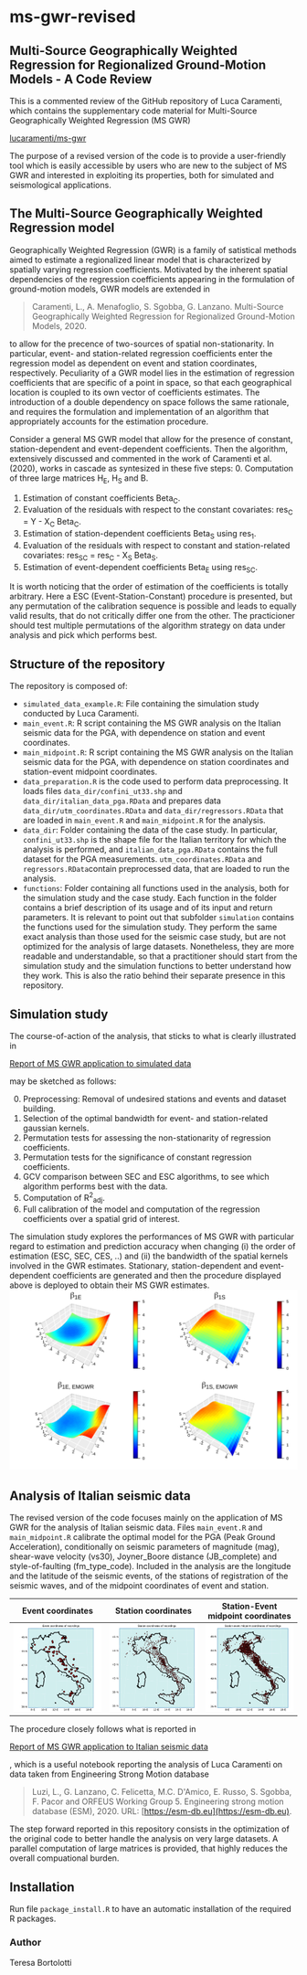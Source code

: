 # ms-gwr-revised

## Multi-Source Geographically Weighted Regression for Regionalized Ground-Motion Models - A Code Review

This is a commented review of the GitHub repository of Luca Caramenti, which contains the supplementary code material for Multi-Source Geographically Weighted Regression (MS GWR)

[lucaramenti/ms-gwr](https://github.com/lucaramenti/ms-gwr)

The purpose of a revised version of the code is to provide a user-friendly tool which is easily accessible by users who are new to the subject of MS GWR and interested in exploiting its properties, both for simulated and seismological applications.

## The Multi-Source Geographically Weighted Regression model
Geographically Weighted Regression (GWR) is a family of satistical methods aimed to estimate a regionalized linear model that is characterized by spatially varying regression coefficients. Motivated by the inherent spatial dependencies of the regression coefficients appearing in the formulation of ground-motion models, GWR models are extended in

> Caramenti, L., A. Menafoglio, S. Sgobba, G. Lanzano. Multi-Source Geographically Weighted Regression for Regionalized Ground-Motion Models, 2020.

to allow for the precence of two-sources of spatial non-stationarity. In particular, event- and station-related regression coefficients enter the regression model as dependent on event and station coordinates, respectively. 
Peculiarity of a GWR model lies in the estimation of regression coefficients that are specific of a point in space, so that each geographical location is coupled to its own vector of coefficients estimates. The introduction of a double dependency on space follows the same rationale, and requires the formulation and implementation of an algorithm that appropriately accounts for the estimation procedure.

Consider a general MS GWR model that allow for the presence of constant, station-dependent and event-dependent coefficients. Then the algorithm, extensively discussed and commented in the work of Caramenti et al. (2020), works in cascade as syntesized in these five steps:
0. Computation of three large matrices H<sub>E</sub>, H<sub>S</sub> and B.
1. Estimation of constant coefficients Beta<sub>C</sub>.
2. Evaluation of the residuals with respect to the constant covariates: res<sub>C</sub> = Y - X<sub>C</sub> Beta<sub>C</sub>.
3. Estimation of station-dependent coefficients Beta<sub>S</sub> using res<sub>1</sub>.
4. Evaluation of the residuals with respect to constant and station-related covariates: res<sub>SC</sub> = res<sub>C</sub> - X<sub>S</sub> Beta<sub>S</sub>.
5. Estimation of event-dependent coefficients Beta<sub>E</sub> using res<sub>SC</sub>.

It is worth noticing that the order of estimation of the coefficients is totally arbitrary. Here a ESC (Event-Station-Constant) procedure is presented, but any permutation of the calibration sequence is possible and leads to equally valid results, that do not critically differ one from the other. The practicioner should test multiple permutations of the algorithm strategy on data under analysis and pick which performs best.

## Structure of the repository
The repository is composed of:
* `simulated_data_example.R`: File containing the simulation study conducted by Luca Caramenti.
* `main_event.R`: R script containing the MS GWR analysis on the Italian seismic data for the PGA, with dependence on station and event coordinates.
* `main_midpoint.R`: R script containing the MS GWR analysis on the Italian seismic data for the PGA, with dependence on station coordinates and station-event midpoint coordinates.
* `data_preparation.R` is the code used to perform data preprocessing. It loads files `data_dir/confini_ut33.shp` and `data_dir/italian_data_pga.RData` and prepares data `data_dir/utm_coordinates.RData` and `data_dir/regressors.RData` that are loaded in `main_event.R` and `main_midpoint.R` for the analysis.
* `data_dir`: Folder containing the data of the case study. In particular, `confini_ut33.shp` is the shape file for the Italian territory for which the analysis is performed, and `italian_data_pga.RData` contains the full dataset for the PGA measurements. `utm_coordinates.RData` and `regressors.RData`contain preprocessed data, that are loaded to run the analysis.
* `functions`: Folder containing all functions used in the analysis, both for the simulation study and the case study. Each function in the folder contains a brief description of its usage and of its input and return parameters. It is relevant to point out that subfolder `simulation` contains the functions used for the simulation study. They perform the same exact analysis than those used for the seismic case study, but are not optimized for the analysis of large datasets. Nonetheless, they are more readable and understandable, so that a practitioner should start from the simulation study and the simulation functions to better understand how they work. This is also the ratio behind their separate presence in this repository.

## Simulation study

The course-of-action of the analysis, that sticks to what is clearly illustrated in

[Report of MS GWR application to simulated data](https://htmlpreview.github.io/?https://github.com/lucaramenti/ms-gwr/blob/main/simulated_data_example_notebook.nb.html)

may be sketched as follows:

0. Preprocessing: Removal of undesired stations and events and dataset building.
1. Selection of the optimal bandwidth for event- and station-related gaussian kernels.
2. Permutation tests for assessing the non-stationarity of regression coefficients.
3. Permutation tests for the significance of constant regression coefficients.
4. GCV comparison between SEC and ESC algorithms, to see which algorithm performs best with the data.
5. Computation of R<sup>2</sup><sub>adj</sub>.
6. Full calibration of the model and computation of the regression coefficients over a spatial grid of interest.

The simulation study explores the performances of MS GWR with particular regard to estimation and prediction accuracy when changing (i) the order of estimation (ESC, SEC, CES, ..) and (ii) the bandwidth of the spatial kernels involved in the GWR estimates. Stationary, station-dependent and event-dependent coefficients are generated and then the procedure displayed above is deployed to obtain their MS GWR estimates.
![alt text](https://github.com/tbortolotti/ms-gwr-revised/blob/main/plots/simulation/coefficient_estimates.png)

## Analysis of Italian seismic data
The revised version of the code focuses mainly on the application of MS GWR for the analysis of Italian seismic data. Files `main_event.R` and `main_midpoint.R` calibrate the optimal model for the PGA (Peak Ground Acceleration), conditionally on seismic parameters of magnitude (mag), shear-wave velocity (vs30), Joyner_Boore distance (JB_complete) and style-of-faulting (fm_type_code). Included in the analysis are the longitude and the latitude of the seismic events, of the stations of registration of the seismic waves, and of the midpoint coordinates of event and station.

Event coordinates                                                                    |  Station coordinates        | Station-Event midpoint coordinates
:-----------------------------------------------------------------------------------:|:-------------------------:  | :-------------------------:
![](https://github.com/tbortolotti/ms-gwr-revised/blob/main/plots/event_coords.png)  |  ![](https://github.com/tbortolotti/ms-gwr-revised/blob/main/plots/site_coords.png)  | ![](https://github.com/tbortolotti/ms-gwr-revised/blob/main/plots/mid_coords.png)

The procedure closely follows what is reported in

[Report of MS GWR application to Italian seismic data](https://htmlpreview.github.io/?https://github.com/lucaramenti/ms-gwr/blob/main/msgwr_seismological_data_notebook.nb.html)

, which is a useful notebook reporting the analysis of Luca Caramenti on data taken from Engineering Strong Motion database
> Luzi, L., G. Lanzano, C. Felicetta, M.C. D'Amico, E. Russo, S. Sgobba, F. Pacor and ORFEUS Working Group 5. Engineering strong motion database (ESM), 2020. URL: [https://esm-db.eu](https://esm-db.eu).

The step forward reported in this repository consists in the optimization of the original code to better handle the analysis on very large datasets. A parallel computation of large matrices is provided, that highly reduces the overall compuational burden.

## Installation

Run file `package_install.R` to have an automatic installation of the required R packages.

### Author
Teresa Bortolotti
